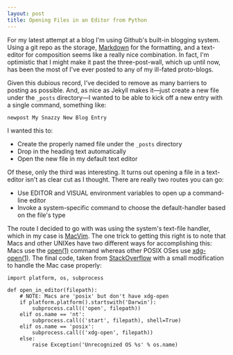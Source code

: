 ```yaml
---
layout: post
title: Opening Files in an Editor from Python
---
```


For my latest attempt at a blog I'm using Github's built-in blogging system.
Using a git repo as the storage,
[Markdown](http://daringfireball.net/projects/markdown/) for the formatting,
and a text-editor for composition seems like a really nice combination. In
fact, I'm optimistic that I might make it past the three-post-wall, which up
until now, has been the most of I've ever posted to any of my ill-fated
proto-blogs.

Given this dubious record, I've decided to remove as many barriers to
posting as possible. And, as nice as Jekyll makes it&mdash;just create
a new file under the `_posts` directory&mdash;I wanted to be able to kick
off a new entry with a single command, something like:

    newpost My Snazzy New Blog Entry

I wanted this to:
* Create the properly named file under the `_posts` directory
* Drop in the heading text automatically
* Open the new file in my default text editor

Of these, only the third was interesting. It turns out opening a file in a
text-editor isn't as clear cut as I thought. There are really two routes you
can go:

* Use EDITOR and VISUAL environment variables to open up a
  command-line editor
* Invoke a system-specific command to choose the default-handler
  based on the file's type

The route I decided to go with was using the system's text-file handler, which
in my case is [MacVim](http://code.google.com/p/macvim/).  The one trick to
getting this right is to note that Macs and other UNIXes have two different
ways for accomplishing this: Macs use the
[open(1)](http://developer.apple.com/library/mac/#documentation/Darwin/Reference/ManPages/man1/open.1.html)
command whereas other POSIX OSes use
[xdg-open(1)](http://linux.die.net/man/1/xdg-open). The final code, taken from
[StackOverflow](http://stackoverflow.com/questions/434597/open-document-with-default-application-in-python)
with a small modification to handle the Mac case properly:

    import platform, os, subprocess

    def open_in_editor(filepath):
        # NOTE: Macs are 'posix' but don't have xdg-open
        if platform.platform().startswith('Darwin'):
            subprocess.call(('open', filepath))
        elif os.name == 'nt':
            subprocess.call(('start', filepath), shell=True)
        elif os.name == 'posix':
            subprocess.call(('xdg-open', filepath))
        else:
            raise Exception('Unrecognized OS %s' % os.name)
